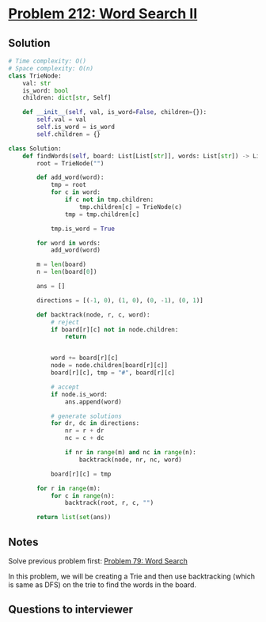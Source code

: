 # [Problem 212: Word Search II](https://leetcode.com/problems/word-search-ii/)

## Solution

```py
# Time complexity: O()
# Space complexity: O(n)
class TrieNode:
    val: str
    is_word: bool
    children: dict[str, Self]

    def __init__(self, val, is_word=False, children={}):
        self.val = val
        self.is_word = is_word
        self.children = {}

class Solution:
    def findWords(self, board: List[List[str]], words: List[str]) -> List[str]:
        root = TrieNode("")

        def add_word(word):
            tmp = root
            for c in word:
                if c not in tmp.children:
                    tmp.children[c] = TrieNode(c)
                tmp = tmp.children[c]

            tmp.is_word = True

        for word in words:
            add_word(word)

        m = len(board)
        n = len(board[0])

        ans = []

        directions = [(-1, 0), (1, 0), (0, -1), (0, 1)]

        def backtrack(node, r, c, word):
            # reject
            if board[r][c] not in node.children:
                return


            word += board[r][c]
            node = node.children[board[r][c]]
            board[r][c], tmp = "#", board[r][c]

            # accept
            if node.is_word:
                ans.append(word)

            # generate solutions
            for dr, dc in directions:
                nr = r + dr
                nc = c + dc

                if nr in range(m) and nc in range(n):
                    backtrack(node, nr, nc, word)

            board[r][c] = tmp

        for r in range(m):
            for c in range(n):
                backtrack(root, r, c, "")

        return list(set(ans))
```

## Notes

Solve previous problem first: [Problem 79: Word Search](https://leetcode.com/problems/word-search/)

In this problem, we will be creating a Trie and then use backtracking (which is same as DFS) on the trie to find the words in the board.

## Questions to interviewer
